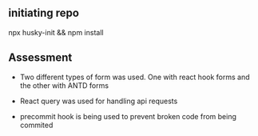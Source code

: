 ## initiating repo

npx husky-init && npm install


## Assessment

- Two different types of form was used. One with react hook forms and the other with ANTD forms

- React query was used for handling api requests

- precommit hook is being used to prevent broken code from being commited